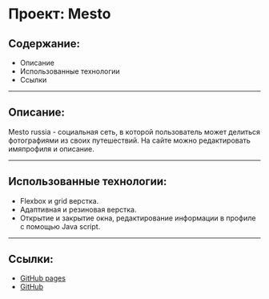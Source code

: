 # Проект: Mesto
## Содержание:
* Описание
* Использованные технологии
* Ссылки
---
## Описание:

Mesto russia - социальная сеть, в которой пользователь может делиться фотографиями из своих путешествий. На сайте можно редактировать имяпрофиля и описание.

---
## Использованные технологии:
* Flexbox и grid верстка.
* Адаптивная и резиновая верстка.
* Открытие и закрытие окна, редактирование информации в профиле с помощью Java script.

---
## Ссылки:
* [GitHub pages](https://dmitrybotyan.github.io/mesto/)
* [GitHub](https://github.com/DmitryBotyan/mesto)